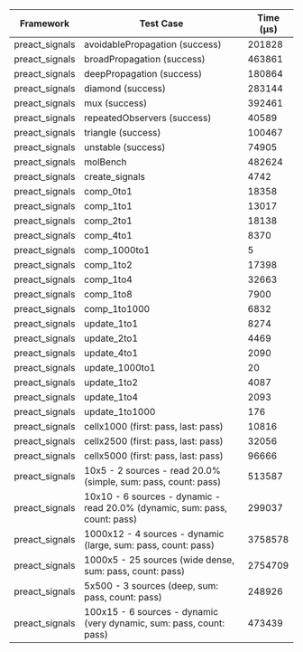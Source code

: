 | Framework | Test Case | Time (μs) |
| --- | --- | --- |
| preact_signals | avoidablePropagation (success) | 201828 |
| preact_signals | broadPropagation (success) | 463861 |
| preact_signals | deepPropagation (success) | 180864 |
| preact_signals | diamond (success) | 283144 |
| preact_signals | mux (success) | 392461 |
| preact_signals | repeatedObservers (success) | 40589 |
| preact_signals | triangle (success) | 100467 |
| preact_signals | unstable (success) | 74905 |
| preact_signals | molBench | 482624 |
| preact_signals | create_signals | 4742 |
| preact_signals | comp_0to1 | 18358 |
| preact_signals | comp_1to1 | 13017 |
| preact_signals | comp_2to1 | 18138 |
| preact_signals | comp_4to1 | 8370 |
| preact_signals | comp_1000to1 | 5 |
| preact_signals | comp_1to2 | 17398 |
| preact_signals | comp_1to4 | 32663 |
| preact_signals | comp_1to8 | 7900 |
| preact_signals | comp_1to1000 | 6832 |
| preact_signals | update_1to1 | 8274 |
| preact_signals | update_2to1 | 4469 |
| preact_signals | update_4to1 | 2090 |
| preact_signals | update_1000to1 | 20 |
| preact_signals | update_1to2 | 4087 |
| preact_signals | update_1to4 | 2093 |
| preact_signals | update_1to1000 | 176 |
| preact_signals | cellx1000 (first: pass, last: pass) | 10816 |
| preact_signals | cellx2500 (first: pass, last: pass) | 32056 |
| preact_signals | cellx5000 (first: pass, last: pass) | 96666 |
| preact_signals | 10x5 - 2 sources - read 20.0% (simple, sum: pass, count: pass) | 513587 |
| preact_signals | 10x10 - 6 sources - dynamic - read 20.0% (dynamic, sum: pass, count: pass) | 299037 |
| preact_signals | 1000x12 - 4 sources - dynamic (large, sum: pass, count: pass) | 3758578 |
| preact_signals | 1000x5 - 25 sources (wide dense, sum: pass, count: pass) | 2754709 |
| preact_signals | 5x500 - 3 sources (deep, sum: pass, count: pass) | 248926 |
| preact_signals | 100x15 - 6 sources - dynamic (very dynamic, sum: pass, count: pass) | 473439 |
